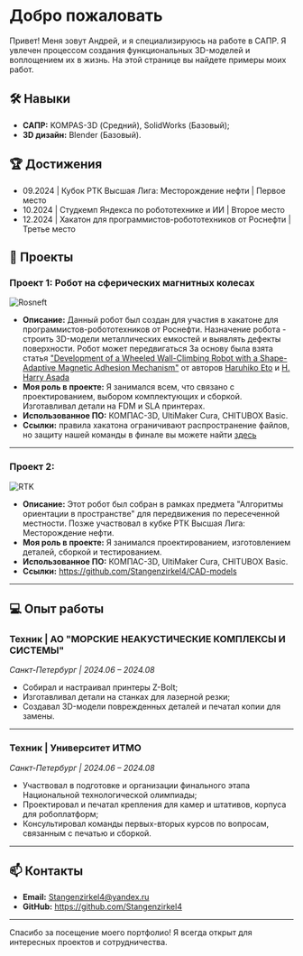 # Добро пожаловать

Привет! Меня зовут Андрей, и я специализируюсь на работе в САПР. Я увлечен процессом создания функциональных 3D-моделей и воплощением их в жизнь. На этой странице вы найдете примеры моих работ.

## 🛠️ Навыки

* **САПР:** KOMPAS-3D (Средний), SolidWorks (Базовый);
* **3D дизайн:** Blender (Базовый).

## 🏆 Достижения

- 09.2024 | Кубок РТК Высшая Лига: Месторождение нефти | Первое место 
- 10.2024 | Студкемп Яндекса по робототехнике и ИИ | Второе место 
- 12.2024 | Хакатон для программистов-робототехников от Роснефти | Третье место
## 📂 Проекты

### Проект 1: Робот на сферических магнитных колесах

![Rosneft](https://github.com/user-attachments/assets/12c642d7-1dad-43a5-a6e7-24dc42d0f21f)

* **Описание:** Данный робот был создан для участия в хакатоне для программистов-робототехников от Роснефти. Назначение робота - строить 3D-модели металлических емкостей и выявлять дефекты поверхности. Робот может передвигаться За основу была взята статья ["Development of a Wheeled Wall-Climbing Robot with a Shape-Adaptive Magnetic Adhesion Mechanism"](https://ieeexplore.ieee.org/document/9196919) от авторов [Haruhiko Eto](https://ieeexplore.ieee.org/author/37087237473) и [H. Harry Asada](https://ieeexplore.ieee.org/author/37279023100)
* **Моя роль в проекте:** Я занимался всем, что связано с проектированием, выбором комплектующих и сборкой. Изготавливал детали на FDM и SLA принтерах.
* **Использованное ПО:** КОМПАС-3D, UltiMaker Cura, CHITUBOX Basic.
* **Ссылки:** правила хакатона ограничивают распространение файлов, но защиту нашей команды в финале вы можете найти [здесь](https://vk.com/wall-42205388_4181)

---

### Проект 2: 

![RTK](https://github.com/user-attachments/assets/13fd1701-5068-49cc-b8f5-aa3ac71190df)


* **Описание:** Этот робот был собран в рамках предмета "Алгоритмы ориентации в пространстве" для передвижения по пересеченной местности. Позже участвовал в кубке РТК Высшая Лига: Месторождение нефти.
* **Моя роль в проекте:** Я занимался проектированием, изготовлением деталей, сборкой и тестированием.
* **Использованное ПО:** КОМПАС-3D, UltiMaker Cura, CHITUBOX Basic.
* **Ссылки:** https://github.com/Stangenzirkel4/CAD-models

---

## 💻 Опыт работы

### Техник | АО "МОРСКИЕ НЕАКУСТИЧЕСКИЕ КОМПЛЕКСЫ И СИСТЕМЫ"
*Санкт-Петербург | 2024.06 – 2024.08*

* Собирал и настраивал принтеры Z-Bolt;
* Изготавливал детали на станках для лазерной резки;
* Создавал 3D-модели поврежденных деталей и печатал копии для замены.

---

### Техник | Университет ИТМО
*Санкт-Петербург | 2024.06 – 2024.08*

* Участвовал в подготовке и организации финального этапа Национальной технологической олимпиады;
* Проектировал и печатал крепления для камер и штативов, корпуса для робоплатформ;
* Консультировал команды первых-вторых курсов по вопросам, связанным с печатью и сборкой.

---

## 📫 Контакты

* **Email:** Stangenzirkel4@yandex.ru
* **GitHub:** https://github.com/Stangenzirkel4

---

Спасибо за посещение моего портфолио! Я всегда открыт для интересных проектов и сотрудничества.
